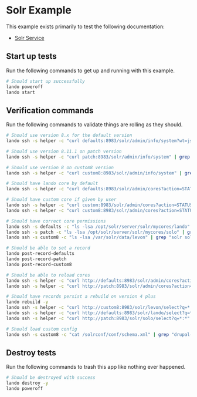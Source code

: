 Solr Example
============

This example exists primarily to test the following documentation:

* [Solr Service](https://docs.devwithlando.io/tutorials/solr.html)

Start up tests
--------------

Run the following commands to get up and running
with this example.

```bash
# Should start up successfully
lando poweroff
lando start
```

Verification commands
---------------------

Run the following commands to validate things are rolling as they should.

```bash
# Should use version 8.x for the default version
lando ssh -s helper -c "curl defaults:8983/solr/admin/info/system?wt=json" | grep "solr-spec-version" | grep "8."

# Should use version 8.11.1 on patch version
lando ssh -s helper -c "curl patch:8983/solr/admin/info/system" | grep "solr-spec-version" | grep "8.11.1"

# Should use version 8 on custom8 version
lando ssh -s helper -c "curl custom8:8983/solr/admin/info/system" | grep "solr-spec-version" | grep "8."

# Should have lando core by default
lando ssh -s helper -c "curl defaults:8983/solr/admin/cores?action=STATUS" | grep lando

# Should have custom core if given by user
lando ssh -s helper -c "curl custom:8983/solr/admin/cores?action=STATUS" | grep freedom
lando ssh -s helper -c "curl custom8:8983/solr/admin/cores?action=STATUS" | grep levon

# Should have correct core permissions
lando ssh -s defaults -c "ls -lsa /opt/solr/server/solr/mycores/lando" | grep "solr solr" | wc -l | grep 5
lando ssh -s patch -c "ls -lsa /opt/solr/server/solr/mycores/solo" | grep "solr solr" | wc -l | grep 5
lando ssh -s custom8 -c "ls -lsa /var/solr/data/levon" | grep "solr solr" | wc -l | grep 5

# Should be able to set a record
lando post-record-defaults
lando post-record-patch
lando post-record-custom8

# Should be able to reload cores
lando ssh -s helper -c "curl http://defaults:8983/solr/admin/cores?action=RELOAD&core=lando"
lando ssh -s helper -c "curl http://patch:8983/solr/admin/cores?action=RELOAD&core=solo"

# Should have records persist a rebuild on version 4 plus
lando rebuild -y
lando ssh -s helper -c "curl http://custom8:8983/solr/levon/select?q=*:*" | grep "12"
lando ssh -s helper -c "curl http://defaults:8983/solr/lando/select?q=*:*" | grep "Tom Brady"
lando ssh -s helper -c "curl http://patch:8983/solr/solo/select?q=*:*" | grep "Tom Brady"

# Should load custom config
lando ssh -s custom8 -c "cat /solrconf/conf/schema.xml" | grep "drupal-6.5-solr-7.x"
```

Destroy tests
-------------

Run the following commands to trash this app like nothing ever happened.

```bash
# Should be destroyed with success
lando destroy -y
lando poweroff
```

